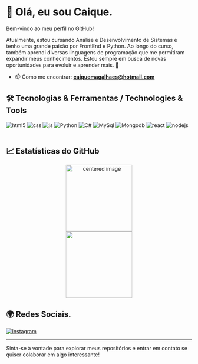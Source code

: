# 👋 Olá, eu sou Caique. 

Bem-vindo ao meu perfil no GitHub! 

Atualmente, estou cursando Análise e Desenvolvimento de Sistemas e tenho uma grande paixão por FrontEnd e Python. Ao longo do curso, também aprendi diversas linguagens de programação que me permitiram expandir meus conhecimentos. Estou sempre em busca de novas oportunidades para evoluir e aprender mais. 🚀

- 📫 Como me encontrar: **caiquemagalhaes@hotmail.com**

## 🛠️ Tecnologias & Ferramentas / Technologies & Tools

<div style="display: inline_block">
  <img align="center" alt="html5" src="https://img.shields.io/badge/HTML5-E34F26?style=for-the-badge&logo=html5&logoColor=white" />
  <img align="center" alt="css" src="https://img.shields.io/badge/CSS3-1572B6?style=for-the-badge&logo=css3&logoColor=white" />
  <img align="center" alt="js" src="https://img.shields.io/badge/JavaScript-F7DF1E?style=for-the-badge&logo=javascript&logoColor=black" />
  <img align="center" alt="Python" src="https://img.shields.io/badge/Python-3776AB?style=for-the-badge&logo=python&logoColor=white" />
  <img align="center" alt="C#" src="https://img.shields.io/badge/C%23-239120?style=for-the-badge&logo=c-sharp&logoColor=white" />
  <img align="center" alt="MySql" src="https://img.shields.io/badge/MySQL-00000F?style=for-the-badge&logo=mysql&logoColor=white" />
  <img align="center" alt="Mongodb" src="https://img.shields.io/badge/MongoDB-4EA94B?style=for-the-badge&logo=mongodb&logoColor=white" />
  <img align="center" alt="react" src="https://img.shields.io/badge/React-20232A?style=for-the-badge&logo=react&logoColor=61DAFB" />
  <img align="center" alt="nodejs" src="https://img.shields.io/badge/Node.js-43853D?style=for-the-badge&logo=node.js&logoColor=white" />
</div><br/>

## 📈 Estatísticas do GitHub

<div>
  <center>
    <img height="180em" src="https://github-readme-stats.vercel.app/api?username=EIKE94&show_icons=true&theme=blue-green" alt="centered image">
  </center>
  <center>  
    <img height="180em" src="https://github-readme-stats.vercel.app/api/top-langs/?username=EIKE94&layout=compact&langs_count=7&theme=blue-green"/> 
  </center>
</div>


## 🌍 Redes Sociais.

[![Instagram](https://img.shields.io/badge/Instagram-E4405F?style=for-the-badge&logo=instagram&logoColor=white)](https://www.instagram.com/caique_eike/)


---

Sinta-se à vontade para explorar meus repositórios e entrar em contato se quiser colaborar em algo interessante!
